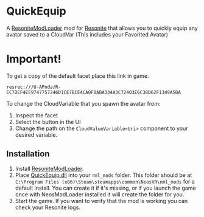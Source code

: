# QuickEquip
A [ResoniteModLoader](https://github.com/resonite-modding-group/ResoniteModLoader) mod for [Resonite](https://resonite.com/) that allows you to quickly equip any avatar saved to a CloudVar<Uri> (This includes your Favorited Avatar)

# Important!
To get a copy of the default facet place this link in game.
```
resrec:///U-APnda/R-EC7DEF4EE9747757246D1CE7BCE4CA8F8ABA334A3C72403E6C38D62F1349A5BA
```
To change the CloudVariable that you spawn the avatar from:
1. Inspect the facet
1. Select the button in the UI
1. Change the path on the `CloudValueVariable<Uri>` component to your desired variable. 



## Installation
1. Install [ResoniteModLoader](https://github.com/resonite-modding-group/ResoniteModLoader).
1. Place [QuickEquip.dll](https://github.com/Ap6661/QuickEquip/releases/latest/download/QuickEquip.dll) into your `rml_mods` folder. This folder should be at `C:\Program Files (x86)\Steam\steamapps\common\NeosVR\nml_mods` for a default install. You can create it if it's missing, or if you launch the game once with NeosModLoader installed it will create the folder for you.
1. Start the game. If you want to verify that the mod is working you can check your Resonite logs.
